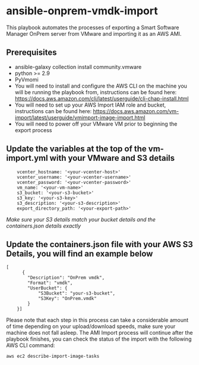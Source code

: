 # ansible-onprem-vmdk-import

This playbook automates the processes of exporting a Smart Software Manager OnPrem server from VMware and importing it as an AWS AMI. 

## Prerequisites

- ansible-galaxy collection install community.vmware
- python >= 2.9
- PyVmomi
- You will need to install and configure the AWS CLI on the machine you will be running the playbook from, instructions can be found here:  https://docs.aws.amazon.com/cli/latest/userguide/cli-chap-install.html
- You will need to set up your AWS Import IAM role and bucket, instructions can be found here:  https://docs.aws.amazon.com/vm-import/latest/userguide/vmimport-image-import.html
- You will need to power off your VMware VM prior to beginning the export process

## Update the variables at the top of the vm-import.yml with your VMware and S3 details

```
    vcenter_hostname: '<your-vcenter-host>'
    vcenter_username: '<your-vcenter-username>'
    vcenter_password: '<your-vcenter-password>'
    vm_name: '<your-vm-name>'
    s3_bucket: '<your-s3-bucket>'
    s3_key: '<your-s3-key>'
    s3_description: '<your-s3-description>'
    export_directory_path: '<your-export-path>'
```
*Make sure your S3 details match your bucket details and the containers.json details exactly*

## Update the containers.json file with your AWS S3 Details, you will find an example below

```
[
      {
        "Description": "OnPrem vmdk",
        "Format": "vmdk",
        "UserBucket": {
            "S3Bucket": "your-s3-bucket",
            "S3Key": "OnPrem.vmdk"
        }
    }]
```

Please note that each step in this process can take a considerable amount of time depending on your upload/download speeds, make sure your machine does not fall asleep.  The AMI Import process will continue after the playbook finishes, you can check the status of the import with the following AWS CLI command:
```
aws ec2 describe-import-image-tasks
```



